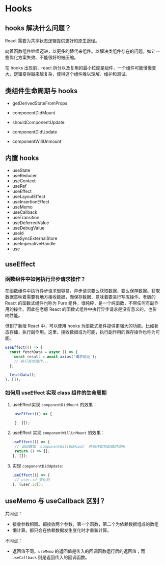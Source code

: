 # Hooks

## hooks 解决什么问题？

React 需要为共享状态逻辑提供更好的原生途径。

向着函数组件继续迈进，以更多的替代来组件。以解决类组件存在的问题。如让一些优化方案失效、不能很好的被压缩。

在 hooks 出现前，react 拆分以及复用的最小粒度是组件，一个组件可能慢慢变大，逻辑变得越来越复杂，使得这个组件难以理解、维护和测试。


## 类组件生命周期与 hooks

* getDerivedStateFromProps

* componentDidMount

* shouldComponentUpdate

* componentDidUpdate

* componentWillUnmount

## 内置 hooks

* useState
* useReducer
* useContext
* useRef
* useEffect
* useLayoutEffect
* useInsertionEffect
* useMemo
* useCallback
* useTransition
* useDeferredValue
* useDebugValue
* useId
* useSyncExternalStore
* useImperativeHandle
* use

## useEffect

### 函数组件中如何执行异步请求操作？

在函数组件中执行异步请求很容易，异步请求要么获取数据，要么保存数据。获取数据意味着需要有地方接收数据，而保存数据，意味着要进行写库操作。老版的 React 的函数式组件也称为 Pure 组件，很纯粹，是一个纯函数，不带任何有副作用的操作。因此在老版 React 的函数式组件中执行异步请求是没有意义的，也影响性能。

但到了新版 React 中，可以使用 hooks 为函数式组件提供更强大的功能。比如状态存储，执行副作用。这里，接收数据成为可能，执行副作用的保存操作也称为可能。

```js
useEffect(() => {
  const fetchData = async () => {
    const result = await axios('请求地址');
    // 执行其他操作...
  };

  fetchData();
}, []);
```

### 如何用 useEffect 实现 class 组件的生命周期

1. useEffect实现 `componentDidMount` 的效果：

   ```js
    useEffect(() => {

    }, []);
   ```

2. useEffect 实现 `componentWillUnMount` 的效果：

   ```js
   useEffect(() => {
    // 该函数如 `componentWillUnMount` 在组件即将卸载时调用
    return () => {};
   }, []);
   ```

3. 实现 `componentDidUpdate`:

   ```js
   useEffect(() => {
    // user.id 变化时
   }, [user.id]);
   ```

## useMemo 与 useCallback 区别？

共同点：

* 接收参数相同。都接收两个参数，第一个函数，第二个为依赖数据组成的数组
* 懒计算。都只会在依赖数据发生变化时才重新计算。

不同点：

* 返回值不同。`useMemo` 的返回值是传入的回调函数运行后的返回值；而 `useCallback` 则是返回传入的回调函数。



